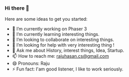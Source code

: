 ### Hi there 👋




Here are some ideas to get you started:

- 🔭 I’m currently working on Phaser 3
- 🌱 I’m currently learning interesting things.
- 👯 I’m looking to collaborate on interesting things.
- 🤔 I’m looking for help with very interesting thing !
- 💬 Ask me about History, interest things, Idea, Startup.
- 📫 How to reach me: rajuhasan.cs@gmail.com
- 😄 Pronouns: Raju
- ⚡ Fun fact:  I'am good listener, I like to work seriously. 
